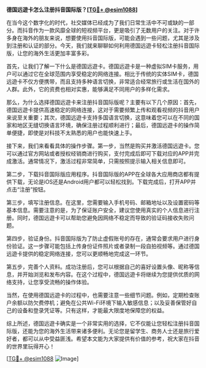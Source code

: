 **德国远遊卡怎么注册抖音国际版？[[TG💪+ @esim1088](https://t.me/s/esim1088)]**

在当今这个数字化的时代，社交媒体已经成为了我们日常生活中不可或缺的一部分。而抖音作为一款风靡全球的短视频平台，更是吸引了无数用户的关注。对于许多身在海外的朋友来说，想要使用抖音国际版，可能会遇到一些问题，尤其是涉及到注册和认证的部分。今天，我们就来聊聊如何利用德国远遊卡轻松注册抖音国际版，让您的海外生活更加丰富多彩。

首先，让我们了解一下什么是德国远遊卡。德国远遊卡是一种虚拟SIM卡服务，用户可以通过它在全球范围内享受稳定的网络连接。相比于传统的实体SIM卡，德国远遊卡不仅方便携带，而且支持多种语言切换，非常适合经常旅行或生活在国外的人群。此外，它的资费也相对实惠，能够满足不同用户的多样化需求。

那么，为什么选择德国远遊卡来注册抖音国际版呢？主要有以下几个原因：首先，德国远遊卡提供高速稳定的网络连接，这对于需要频繁上传和观看视频的抖音用户来说至关重要；其次，德国远遊卡支持多国语言切换，这意味着您可以在不同的国家和地区无缝切换语言环境，确保注册过程顺利进行；最后，德国远遊卡的操作简单便捷，即使是对科技不太熟悉的用户也能快速上手。

接下来，我们来看看具体的操作步骤。第一步，当然是购买并激活德国远遊卡。您可以通过官方网站或者授权经销商进行购买，支付完成后即可下载对应的APP并完成激活。通常情况下，激活过程非常简单，只需按照提示输入相关信息即可。

第二步，下载抖音国际版应用程序。抖音国际版的APP在全球各大应用商店都有提供下载，无论是iOS还是Android用户都可以轻松找到。下载完成后，打开APP并点击“注册”按钮。

第三步，填写注册信息。在这里，您需要输入手机号码、邮箱地址以及设置密码等基本信息。需要注意的是，为了保证账户安全，建议您使用真实的个人信息进行注册。同时，德国远遊卡可以帮助您避免因网络不稳定而导致的验证码接收失败问题。

第四步，验证身份。抖音国际版为了防止虚假账号的存在，通常会要求用户进行身份验证。这一步骤可能包括上传身份证件照片或者录制一段自拍视频等。通过德国远遊卡提供的稳定网络连接，您可以更顺畅地完成这一环节。

第五步，完善个人资料。成功注册后，您可以根据自己的喜好设置头像、昵称等信息，并开始浏览和发布内容。在这个过程中，德国远遊卡将继续为您提供优质的网络支持，让您享受流畅的操作体验。

当然，在使用德国远遊卡的过程中，也需要注意一些细节问题。例如，定期检查账户余额以防欠费停机；避免在公共Wi-Fi环境下输入敏感信息；以及妥善保管好自己的设备和登录凭证等。只有这样，才能最大限度地保障您的权益。

综上所述，德国远遊卡确实是一个非常实用的选择，它不仅能让您轻松注册抖音国际版，还能为您的海外生活带来诸多便利。无论您是留学生、商务人士还是旅行爱好者，都可以从中受益匪浅。希望本文能为大家提供有价值的参考，祝大家在抖音的世界里玩得开心！

[[TG💪+ @esim1088](https://t.me/s/esim1088) ![Image](https://i.postimg.cc/4NQfJmqS/Snipaste-2025-05-13-00-14-12.png)]